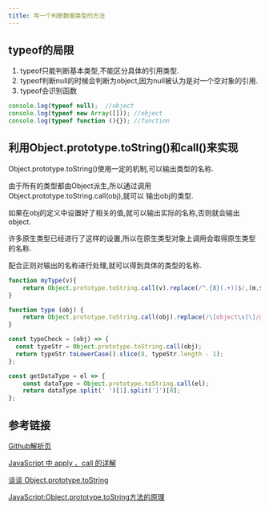 ```yaml
---
title: 写一个判断数据类型的方法
---
```


## typeof的局限

1. typeof只能判断基本类型,不能区分具体的引用类型.
2. typeof判断null的时候会判断为object,因为null被认为是对一个空对象的引用.
3. typeof会识别函数

```js
console.log(typeof null);  //object
console.log(typeof new Array([])); //object
console.log(typeof function (){}); //function
```

## 利用Object.prototype.toString()和call()来实现

Object.prototype.toString()使用一定的机制,可以输出类型的名称.

由于所有的类型都由Object派生,所以通过调用Object.prototype.toString.call(obj),就可以
输出obj的类型.

如果在obj的定义中设置好了相关的值,就可以输出实际的名称,否则就会输出object.

许多原生类型已经进行了这样的设置,所以在原生类型对象上调用会取得原生类型的名称.

配合正则对输出的名称进行处理,就可以得到具体的类型的名称.

```js
function myType(v){
    return Object.prototype.toString.call(v).replace(/^.{8}(.+)]$/,(m,$1)=> $1.toLowerCase());
}

function type (obj) {
	return Object.prototype.toString.call(obj).replace(/\[object\s|\]/g,'');
}

const typeCheck = (obj) => {
  const typeStr = Object.prototype.toString.call(obj);
  return typeStr.toLowerCase().slice(8, typeStr.length - 1);
};

const getDataType = el => {
    const dataType = Object.prototype.toString.call(el);
    return dataType.split(' ')[1].split(']')[0];
};
```

## 参考链接

[Github解析页](https://github.com/haizlin/fe-interview/issues/27)

[JavaScript 中 apply 、call 的详解](https://github.com/lin-xin/blog/issues/7)

[谈谈 Object.prototype.toString](https://juejin.cn/post/6844903477940846600)

[JavaScript:Object.prototype.toString方法的原理](https://www.cnblogs.com/ziyunfei/archive/2012/11/05/2754156.html)
